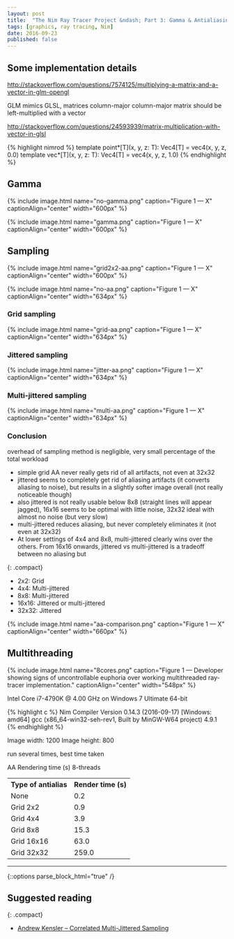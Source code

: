 ```yaml
---
layout: post
title:  "The Nim Ray Tracer Project &ndash; Part 3: Gamma & Antialiasing"
tags: [graphics, ray tracing, Nim]
date: 2016-09-23
published: false
---
```


## Some implementation details


http://stackoverflow.com/questions/7574125/multiplying-a-matrix-and-a-vector-in-glm-opengl

GLM mimics GLSL, matrices column-major
column-major matrix should be left-multiplied with a vector

http://stackoverflow.com/questions/24593939/matrix-multiplication-with-vector-in-glsl
 

{% highlight nimrod %}
template point*[T](x, y, z: T): Vec4[T] = vec4(x, y, z, 0.0)
template vec*[T](x, y, z: T): Vec4[T] = vec4(x, y, z, 1.0)
{% endhighlight %}


## Gamma

{% include image.html name="no-gamma.png" caption="Figure 1 &mdash; X" captionAlign="center" width="600px" %}

{% include image.html name="gamma.png" caption="Figure 1 &mdash; X" captionAlign="center" width="600px" %}

## Sampling

{% include image.html name="grid2x2-aa.png" caption="Figure 1 &mdash; X" captionAlign="center" width="600px" %}

{% include image.html name="no-aa.png" caption="Figure 1 &mdash; X" captionAlign="center" width="634px" %}

### Grid sampling

{% include image.html name="grid-aa.png" caption="Figure 1 &mdash; X" captionAlign="center" width="634px" %}

### Jittered sampling

{% include image.html name="jitter-aa.png" caption="Figure 1 &mdash; X" captionAlign="center" width="634px" %}

### Multi-jittered sampling

{% include image.html name="multi-aa.png" caption="Figure 1 &mdash; X" captionAlign="center" width="634px" %}

### Conclusion

overhead of sampling method is negligible, very small percentage of the total
workload


- simple grid AA never really gets rid of all artifacts, not even at 32x32
- jittered seems to completely get rid of aliasing artifacts (it converts
  aliasing to noise), but results in a slightly softer image overall (not
  really noticeable though)
- also jittered is not really usable below 8x8 (straight lines will appear
  jagged), 16x16 seems to be optimal with little noise, 32x32 ideal with
  almost no noise (but very slow)
- multi-jittered reduces aliasing, but never completely eliminates it (not
  even at 32x32)
- At lower settings of 4x4 and 8x8, multi-jittered clearly wins over the
  others. From 16x16 onwards, jittered vs multi-jittered is a tradeoff between
  no aliasing but 


{: .compact}
* 2x2: Grid
* 4x4: Multi-jittered
* 8x8: Multi-jittered
* 16x16: Jittered or multi-jittered
* 32x32: Jittered

{% include image.html name="aa-comparison.png" caption="Figure 1 &mdash; X" captionAlign="center" width="660px" %}

## Multithreading


{% include image.html name="8cores.png" caption="Figure 1 &mdash; Developer showing signs of uncontrollable euphoria over working multithreaded ray-tracer implementation." captionAlign="center" width="548px" %}


Intel Core i7-4790K @ 4.00 GHz  on Windows 7 Ultimate 64-bit


{% highlight c %}
Nim Compiler Version 0.14.3 (2016-09-17) [Windows: amd64]
gcc (x86_64-win32-seh-rev1, Built by MinGW-W64 project) 4.9.1
{% endhighlight %}

Image width:    1200
Image height:   800

run several times, best time taken

AA      Rendering time (s)
        8-threads

<table>
<tr>
  <th>Type of antialias</th>
  <th>Render time (s)</th>
</tr>
<tr>
  <td>None</td>
  <td>0.2</td>
</tr>
<tr>
  <td>Grid 2x2</td>
  <td>0.9</td>
</tr>
<tr>
  <td>Grid 4x4</td>
  <td>3.9</td>
</tr>
<tr>
  <td>Grid 8x8</td>
  <td>15.3</td>
</tr>
<tr>
  <td>Grid 16x16</td>
  <td>63.0</td>
</tr>
<tr>
  <td>Grid 32x32</td>
  <td>259.0</td>
</tr>
</table>

- - -

{::options parse_block_html="true" /}
<section class="links">

## Suggested reading

{: .compact}

* [Andrew Kensler &ndash; Correlated Multi-Jittered Sampling](http://graphics.pixar.com/library/MultiJitteredSampling/paper.pdf)

</section>
